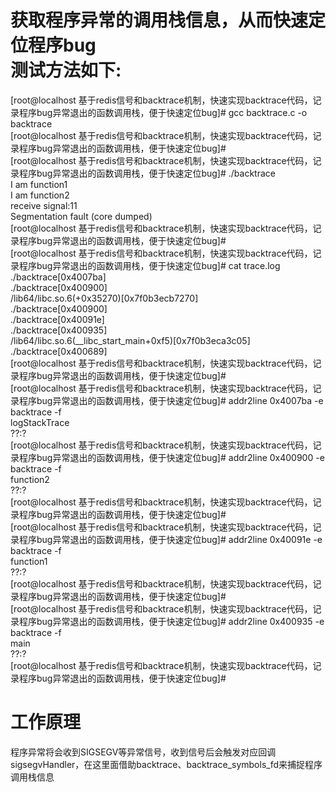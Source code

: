获取程序异常的调用栈信息，从而快速定位程序bug  
测试方法如下:  
===================================  
  
[root@localhost 基于redis信号和backtrace机制，快速实现backtrace代码，记录程序bug异常退出的函数调用栈，便于快速定位bug]# gcc backtrace.c -o backtrace  
[root@localhost 基于redis信号和backtrace机制，快速实现backtrace代码，记录程序bug异常退出的函数调用栈，便于快速定位bug]#   
[root@localhost 基于redis信号和backtrace机制，快速实现backtrace代码，记录程序bug异常退出的函数调用栈，便于快速定位bug]# ./backtrace  
I am function1  
I am function2  
receive signal:11  
Segmentation fault (core dumped)  
[root@localhost 基于redis信号和backtrace机制，快速实现backtrace代码，记录程序bug异常退出的函数调用栈，便于快速定位bug]#   
[root@localhost 基于redis信号和backtrace机制，快速实现backtrace代码，记录程序bug异常退出的函数调用栈，便于快速定位bug]# cat trace.log   
./backtrace[0x4007ba]  
./backtrace[0x400900]  
/lib64/libc.so.6(+0x35270)[0x7f0b3ecb7270]  
./backtrace[0x400900]  
./backtrace[0x40091e]  
./backtrace[0x400935]  
/lib64/libc.so.6(__libc_start_main+0xf5)[0x7f0b3eca3c05]  
./backtrace[0x400689]  
[root@localhost 基于redis信号和backtrace机制，快速实现backtrace代码，记录程序bug异常退出的函数调用栈，便于快速定位bug]#   
[root@localhost 基于redis信号和backtrace机制，快速实现backtrace代码，记录程序bug异常退出的函数调用栈，便于快速定位bug]# addr2line 0x4007ba -e backtrace -f   
logStackTrace  
??:?  
[root@localhost 基于redis信号和backtrace机制，快速实现backtrace代码，记录程序bug异常退出的函数调用栈，便于快速定位bug]# addr2line 0x400900 -e backtrace -f   
function2   
??:?  
[root@localhost 基于redis信号和backtrace机制，快速实现backtrace代码，记录程序bug异常退出的函数调用栈，便于快速定位bug]#   
[root@localhost 基于redis信号和backtrace机制，快速实现backtrace代码，记录程序bug异常退出的函数调用栈，便于快速定位bug]# addr2line 0x40091e -e backtrace -f   
function1  
??:?  
[root@localhost 基于redis信号和backtrace机制，快速实现backtrace代码，记录程序bug异常退出的函数调用栈，便于快速定位bug]#   
[root@localhost 基于redis信号和backtrace机制，快速实现backtrace代码，记录程序bug异常退出的函数调用栈，便于快速定位bug]# addr2line 0x400935 -e backtrace -f   
main  
??:?  
[root@localhost 基于redis信号和backtrace机制，快速实现backtrace代码，记录程序bug异常退出的函数调用栈，便于快速定位bug]#   
  
  
工作原理  
===================================  
程序异常将会收到SIGSEGV等异常信号，收到信号后会触发对应回调sigsegvHandler，在这里面借助backtrace、backtrace_symbols_fd来捕捉程序调用栈信息  
  
